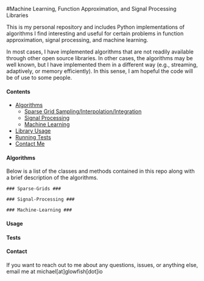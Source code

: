 #Machine Learning, Function Approximation, and Signal Processing Libraries

This is my personal repository and includes Python implementations of algorithms I find interesting and useful for certain
problems in function approximation, signal processing, and machine learning.

In most cases, I have implemented algorithms that are not readily available through other open source libraries. In other
cases, the algorithms may be well known, but I have implemented them in a different way (e.g., streaming, adaptively, or
memory efficiently). In this sense, I am hopeful the code will be of use to some people.

#### Contents
* [Algorithms](#Algorithms)
    * [Sparse Grid Sampling/Interpolation/Integration](#Sparse-Grids)
    * [Signal Processing](#Signal-Processing)
    * [Machine Learning](#Machine-Learning)
* [Library Usage](#Usage)
* [Running Tests](#Tests)
* [Contact Me](#Contact)


#### Algorithms ####

Below is a list of the classes and methods contained in this repo along with a brief description of the algorithms.

    ### Sparse-Grids ###

    ### Signal-Processing ###

    ### Machine-Learning ###

#### Usage ####







#### Tests ####







#### Contact ####
If you want to reach out to me about any questions, issues, or anything else, email me at michael[at]glowfish[dot]io

